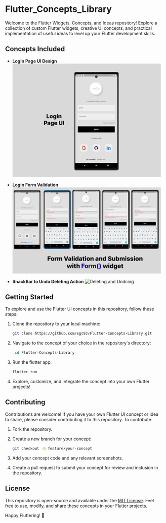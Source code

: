 # Flutter_Concepts_Library

Welcome to the Flutter Widgets, Concepts, and Ideas repository! Explore a collection of custom Flutter widgets, creative UI concepts, and practical implementation of useful ideas to level up your Flutter development skills.

## Concepts Included

- **Login Page UI Design**
  ![Login Page UI](https://github.com/sgc93/Flutter-Concepts-Library/blob/main/assets/screenshots/editedLoginPage.png)

- **Login Form Validation**
  ![Form validation](https://github.com/sgc93/Flutter-Concepts-Library/blob/main/assets/screenshots/form_validation.png)

- **SnackBar to Undo Deleting Action**
  ![Deleting and Undoing](https://github.com/sgc93/Flutter-Concepts-Library/blob/main/assets/screenshots/snackbar_widget.gif)



## Getting Started

To explore and use the Flutter UI concepts in this repository, follow these steps:

1. Clone the repository to your local machine:

   ```bash
   git clone https://github.com/sgc93/Flutter-Concepts-Library.git
   ```

2. Navigate to the concept of your choice in the repository's directory:

   ```bash
    cd Flutter-Concepts-Library
   ```

3. Run the flutter app:

   ```bash
   flutter run
   ```

4. Explore, customize, and integrate the concept into your own Flutter projects!

## Contributing

Contributions are welcome! If you have your own Flutter UI concept or idea to share, please consider contributing it to this repository. To contribute:

1.  Fork the repository.
2.  Create a new branch for your concept:

    ```bash
    git checkout -b feature/your-concept
    ```

3.  Add your concept code and any relevant screenshots.
4.  Create a pull request to submit your concept for review and inclusion in the repository.

## License

This repository is open-source and available under the [MIT License](https://github.com/sgc93/Flutter-Concepts-Library/blob/main/LICENSE). Feel free to use, modify, and share these concepts in your Flutter projects.

Happy Fluttering! 🚀
